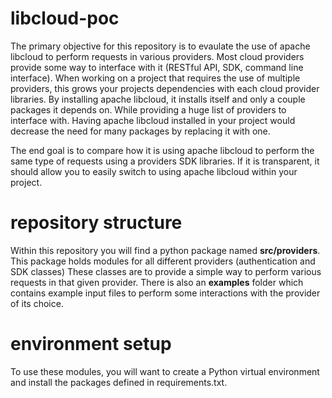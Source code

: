 # libcloud-poc

The primary objective for this repository is to evaulate the use of apache libcloud to perform requests in various providers. Most cloud providers provide some way to interface with it (RESTful API, SDK, command line interface). When working on a project that requires the use of multiple providers, this grows your projects dependencies with each cloud provider libraries. By installing apache libcloud, it installs itself and only a couple packages it depends on. While providing a huge list of providers to interface with. Having apache libcloud installed in your project would decrease the need for many packages by replacing it with one.

The end goal is to compare how it is using apache libcloud to perform the same type of requests using a providers SDK libraries. If it is transparent, it should allow you to easily switch to using apache libcloud within your project.

# repository structure

Within this repository you will find a python package named **src/providers**. This package holds modules for all different providers (authentication and SDK classes) These classes are to provide a simple way to perform various requests in that given provider. There is also an **examples** folder which contains example input files to perform some interactions with the provider of its choice.

# environment setup

To use these modules, you will want to create a Python virtual environment and install the packages defined in requirements.txt.
